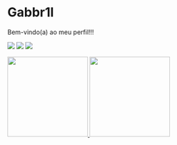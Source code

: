 # Gabbr1l
Bem-vindo(a) ao meu perfil!!!

<div> 
  <a href="https://www.linkedin.com/in/felipesilv/" alt="Linkedin">
  <img src="https://img.shields.io/badge/-Linkedin-0e76a8?style=flat-square&logo=Linkedin&logoColor=white&link=www.linkedin.com/in/felipe-gabriel-silva-rocha-179056266" /></a> 
  <a href="mailto:felipegabrielsr03@gmail.com"> <img src = "https://img.shields.io/badge/-Gmail-FF0000?style=flat-square&labelColor=FF0000&logo=gmail&logoColor=white" target=_blank></a>
  <a href="https://api.whatsapp.com/send?phone=5575999591008" alt="WhatsApp">
  <img src="https://img.shields.io/badge/-WhatsApp-25d366?style=flat-square&labelColor=25d366&logo=whatsapp&logoColor=white&link=http://api.whatsapp.com/send?1=pt_BR&phone=5511994223176"/></a>
  <p align="center">
</div>
 
 <div>
   <a href="https://github.com/Gabbr1el">
   <img height="180em" src="https://github-readme-stats.vercel.app/api?username=Gabbr1el&show_icons=true&theme=dark&include_all_commits=true&count_private=false"/>
   <img height="180em" src="https://github-readme-stats.vercel.app/api/top-langs/?username=Gabbr1el&layout=compact&langs_count=6&theme=dark"/>

</div>
 <br>
 
<p align="center">
  <a href="https://github.com/Gabbr1el">
    <img
      align="center"
    />
  </a>
</a>
</p>

